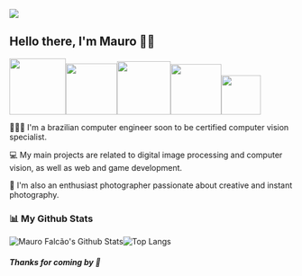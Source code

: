 ![](https://komarev.com/ghpvc/?username=maurofalc&color=ff69b4)

## Hello there, I'm Mauro 👋🏻
[<img src="https://img.shields.io/badge/instagram-%23E4405F.svg?&style=for-the-badge&logo=instagram&logoColor=white" width="100">](https://www.instagram.com/maurofalc_/)[<img src="https://img.shields.io/badge/Snapchat-FFFC00?style=for-the-badge&logo=snapchat&logoColor=white" width="91">](https://www.snapchat.com/add/maurofalc)[<img src="https://img.shields.io/badge/Pinterest-%23E60023.svg?&style=for-the-badge&logo=Pinterest&logoColor=white" width="95">](https://www.pinterest.com/maurofalc/)[<img src="https://img.shields.io/badge/LinkedIn-0077B5?style=for-the-badge&logo=linkedin&logoColor=white" width="90">](https://www.linkedin.com/in/maurofalc/)[<img src="https://img.shields.io/badge/Gmail-D14836?style=for-the-badge&logo=gmail&logoColor=white" width="70">](mailto:maurofalc52@gmail.com)

👨🏻‍💻 I'm a brazilian computer engineer soon to be certified computer vision specialist.

💻 My main projects are related to digital image processing and computer vision, as well as  web and game development.

📸 I'm also an enthusiast photographer passionate about creative and instant photography.

### 📊 My Github Stats

![Mauro Falcão's Github Stats](https://github-readme-stats.vercel.app/api?username=maurofalc&show_icons=true&hide_border=true&&count_private=true&include_all_commits=true&hide=issues)![Top Langs](https://github-readme-stats.vercel.app/api/top-langs/?username=maurofalc&layout=compact) 

 <h5><b>Thanks for coming by 💚</b></h5>